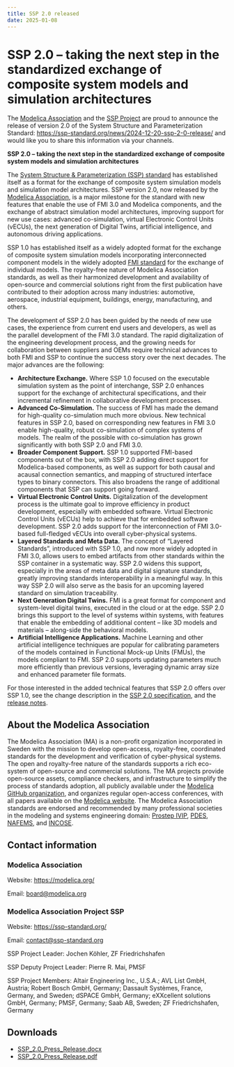 ```yaml
---
title: SSP 2.0 released
date: 2025-01-08
---
```


# SSP 2.0 – taking the next step in the standardized exchange of composite system models and simulation architectures
 

The [Modelica Association](https://modelica.org/) and the [SSP Project](https://ssp-standard.org/) are proud to announce the release of version 2.0 of the System Structure and Parameterization Standard: https://ssp-standard.org/news/2024-12-20-ssp-2-0-release/ and would like you to share this information via your channels.
 
 **SSP 2.0 – taking the next step in the standardized exchange of composite system models and simulation architectures**

The [System Structure & Parameterization (SSP) standard](https://ssp-standard.org/) has established itself as a format for the exchange of composite system simulation models and simulation model architectures. SSP version 2.0, now released by the [Modelica Association](https://modelica.org/), is a major milestone for the standard with new features that enable the use of FMI 3.0 and Modelica components, and the exchange of abstract simulation model architectures, improving support for new use cases: advanced co-simulation, virtual Electronic Control Units (vECUs), the next generation of Digital Twins, artificial intelligence, and autonomous driving applications.

SSP 1.0 has established itself as a widely adopted format for the exchange of composite system simulation models incorporating interconnected component models in the widely adopted [FMI standard](https://fmi-standard.org/) for the exchange of individual models. The royalty-free nature of Modelica Association standards, as well as their harmonized development and availability of open-source and commercial solutions right from the first publication have contributed to their adoption across many industries: automotive, aerospace, industrial equipment, buildings, energy, manufacturing, and others.

The development of SSP 2.0 has been guided by the needs of new use cases, the experience from current end users and developers, as well as the parallel development of the FMI 3.0 standard. The rapid digitalization of the engineering development process, and the growing needs for collaboration between suppliers and OEMs require technical advances to both FMI and SSP to continue the success story over the next decades. The major advances are the following:

- **Architecture Exchange.** Where SSP 1.0 focused on     the executable simulation system as the point of interchange, SSP 2.0     enhances support for the exchange of architectural specifications, and     their incremental refinement in collaborative development processes.
- **Advanced Co-Simulation.** The success of FMI has made     the demand for high-quality co-simulation much more obvious. New technical     features in SSP 2.0, based on corresponding new features in FMI 3.0 enable     high-quality, robust co-simulation of complex systems of models. The realm     of the possible with co-simulation has grown significantly with both SSP     2.0 and FMI 3.0.
- **Broader Component Support.** SSP 1.0 supported FMI-based     components out of the box, with SSP 2.0 adding direct support for     Modelica-based components, as well as support for both causal and acausal     connection semantics, and mapping of structured interface types to binary     connectors. This also broadens the range of additional components that SSP     can support going forward.
- **Virtual Electronic Control Units.** Digitalization of the     development process is the ultimate goal to improve efficiency in product     development, especially with embedded software. Virtual Electronic Control     Units (vECUs) help to achieve that for embedded software development. SSP     2.0 adds support for the interconnection of FMI 3.0-based full-fledged     vECUs into overall cyber-physical systems.
- **Layered Standards and Meta Data.** The concept of “Layered     Standards”, introduced with SSP 1.0, and now more widely adopted in FMI     3.0, allows users to embed artifacts from other standards within the SSP     container in a systematic way. SSP 2.0 widens this support, especially in     the areas of meta data and digital signature standards, greatly improving     standards interoperability in a meaningful way. In this way SSP 2.0 will     also serve as the basis for an upcoming layered standard on simulation     traceability.
- **Next Generation Digital Twins.** FMI is a great format for     component and system-level digital twins, executed in the cloud or at the     edge. SSP 2.0 brings this support to the level of systems within systems,     with features that enable the embedding of additional content – like 3D     models and materials – along-side the behavioral models.
- **Artificial Intelligence Applications.** Machine Learning and other     artificial intelligence techniques are popular for calibrating parameters     of the models contained in Functional Mock-up Units (FMUs), the models     compliant to FMI. SSP 2.0 supports updating parameters much more     efficiently than previous versions, leveraging dynamic array size and     enhanced parameter file formats.

For those interested in the added technical features that SSP 2.0 offers over SSP 1.0, see the change description in the [SSP 2.0 specification](https://ssp-standard.org/docs/2.0/#_changes_in_2_0_0), and the [release notes](https://github.com/modelica/ssp-standard/releases/tag/v2.0).

## About the Modelica Association

The Modelica Association (MA) is a non-profit organization incorporated in Sweden with the mission to develop open-access, royalty-free, coordinated standards for the development and verification of cyber-physical systems. The open and royalty-free nature of the standards supports a rich eco-system of open-source and commercial solutions. The MA projects provide open-source assets, compliance checkers, and infrastructure to simplify the process of standards adoption, all publicly available under the [Modelica GitHub organization](https://github.com/modelica), and organizes regular open-access conferences, with all papers available on the [Modelica website](https://modelica.org). The Modelica Association standards are endorsed and recommended by many professional societies in the modeling and systems engineering domain: [Prostep IVIP](https://prostep.org), [PDES](https://pdesinc.org), [NAFEMS](https://nafems.org), and [INCOSE](https://incose.org).

## Contact information

### Modelica Association

Website: https://modelica.org/

Email: [board@modelica.org](mailto:board@modelica.org) 

### Modelica Association Project SSP

Website: https://ssp-standard.org/

Email: [contact@ssp-standard.org](mailto:contact@ssp-standard.org)

SSP Project Leader: Jochen Köhler, ZF Friedrichshafen

SSP Deputy Project Leader: Pierre R. Mai, PMSF

SSP Project Members: Altair Engineering Inc., U.S.A.; AVL List GmbH, Austria; Robert Bosch GmbH, Germany; Dassault Systèmes, France, Germany, and Sweden; dSPACE GmbH, Germany; eXXcellent solutions GmbH, Germany; PMSF, Germany; Saab AB, Sweden; ZF Friedrichshafen, Germany

## Downloads

- [SSP_2.0_Press_Release.docx](https://ssp-standard.org/publications/Press/SSP_2.0_Press_Release.docx)
- [SSP_2.0_Press_Release.pdf](https://ssp-standard.org/publications/Press/SSP_2.0_Press_Release.pdf)